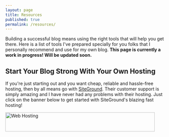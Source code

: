 ```yaml
---
layout: page
title: Resources
published: true
permalink: /resources/
---
```

Building a successful blog means using the right tools that will help you get there. Here is a list of tools I've prepared specially for you folks that I personally recommend and use for my own blog. **This page is currently a work in progress! Will be updated soon.**

## Start Your Blog Strong With Your Own Hosting

If you're just starting out and you want cheap, reliable and hassle-free hosting, then by all means go with <a href="https://www.siteground.com/go/typeblogger">SiteGround</a>. Their customer support is simply amazing and I have never had any problems with their hosting. Just click on the banner below to get started with SiteGround's blazing fast hosting!

<a href="http://www.siteground.com" onClick="this.href='https://www.siteground.com/go/typeblogger'" ><img src="https://ua.siteground.com/img/banners/general/dynamic-price/468x60.jpg" alt="Web Hosting" width="468" height="60" border="0"></a>

